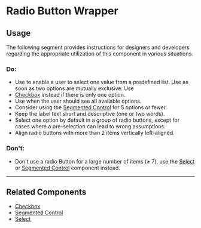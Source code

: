 # Radio Button Wrapper

<TableOfContents></TableOfContents>

## Usage

The following segment provides instructions for designers and developers regarding the appropriate utilization of this
component in various situations.

### Do:

- Use to enable a user to select one value from a predefined list. Use as soon as two options are mutually exclusive.
  Use
- [Checkbox](components/checkbox-wrapper) instead if there is only one option.
- Use when the user should see all available options.
- Consider using the [Segmented Control](components/segmented-control) for 5 options or fewer.
- Keep the label text short and descriptive (one or two words).
- Select one option by default in a group of radio buttons, except for cases where a pre-selection can lead to wrong
  assumptions.
- Align radio buttons with more than 2 items vertically left-aligned.

### Don't:

- Don't use a radio Button for a large number of items (≥ 7), use the [Select](components/select-wrapper) or
  [Segmented Control](components/segmented-control) component instead.

---

## Related Components

- [Checkbox](components/checkbox-wrapper)
- [Segmented Control](components/segmented-control)
- [Select](components/select-wrapper)
